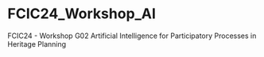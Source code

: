 # FCIC24_Workshop_AI
FCIC24 - Workshop G02 Artificial Intelligence for Participatory Processes in Heritage Planning
